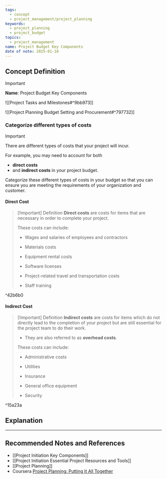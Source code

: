 ```yaml
---
tags:
  - concept
  - project_management/project_planning
keywords:
  - project_planning
  - project_budget
topics:
  - project_management
name: Project Budget Key Components
date of note: 2025-01-10
---
```


## Concept Definition

>[!important]
>**Name**: Project Budget Key Components

![[Project Tasks and Milestones#^9bb973]]

![[Project Planning Budget Setting and Procurement#^797732]]

### Categorize different types of costs

>[!important]
>There are different types of costs that your project will incur. 
>
>For example, you may need to account for both 
>- **direct costs** 
>- and **indirect costs** in your project budget. 
>
>Categorize these different types of costs in your budget so that you can ensure you are meeting the requirements of your organization and customer. 

#### Direct Cost

>[!important] Definition
> **Direct costs** are costs for items that are necessary in order to complete your project. 
> 
> These costs can include:
> 
> - Wages and salaries of employees and contractors 
>     
> - Materials costs
>     
> - Equipment rental costs
>     
> - Software licenses 
>     
> - Project-related travel and transportation costs
>     
> - Staff training
>     

^42b6b0

#### Indirect Cost

>[!important] Definition
>**Indirect costs** are costs for items which do not directly lead to the completion of your project but are still essential for the project team to do their work. 
>- They are also referred to as **overhead costs**. 
>
>These costs can include:
> 
> - Administrative costs
>     
> - Utilities
>     
> - Insurance 
>     
> - General office equipment 
>     
> - Security

^15a23a


## Explanation





-----------
##  Recommended Notes and References


- [[Project Initiation Key Components]]
- [[Project Initiation Essential Project Resources and Tools]]
- [[Project Planning]]
- Coursera [Project Planning: Putting It All Together](https://www.coursera.org/learn/project-planning-google/home/welcome)